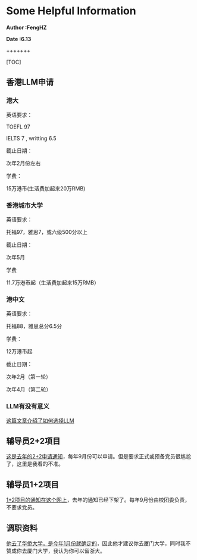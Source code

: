 # Some Helpful Information

**Author :FengHZ**

**Date :6.13**

+++++++

[TOC]

## 香港LLM申请

### 港大

英语要求：

TOEFL 97 

IELTS 7 , writting 6.5

截止日期：

次年2月份左右

学费：

15万港币(生活费加起来20万RMB)

### 香港城市大学

英语要求：

托福97，雅思7，或六级500分以上

截止日期：

次年5月

学费

11.7万港币起（生活费加起来15万RMB）

### 港中文

英语要求：

托福88，雅思总分6.5分

学费：

12万港币起

截止日期：

次年2月（第一轮）

次年4月（第二轮）

### LLM有没有意义

[这篇文章介绍了如何选择LLM](http://www.theshare.cn/article/detailp/4270)

## 辅导员2+2项目

[这是去年的2+2申请通知](http://www.xgb.zju.edu.cn/redir.php?catalog_id=14&object_id=209200)，每年9月份可以申请。但是要求正式或预备党员很尴尬了，这里是我看的不准。

## 辅导员1+2项目

[1+2项目的通知在这个网上](http://www.youth.zju.edu.cn/redir.php?catalog_id=340&page=1)，去年的通知已经下架了。每年9月份由校团委负责，不要求党员。

## 调职资料

[他去了华侨大学，是今年1月份就确定的](http://rsc.hqu.edu.cn/info/1011/3105.htm)，因此他才建议你去厦门大学，同时我不赞成你去厦门大学，我认为你可以留浙大。







